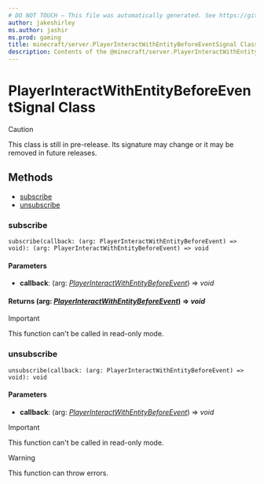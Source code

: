 ```yaml
---
# DO NOT TOUCH — This file was automatically generated. See https://github.com/mojang/minecraftapidocsgenerator to modify descriptions, examples, etc.
author: jakeshirley
ms.author: jashir
ms.prod: gaming
title: minecraft/server.PlayerInteractWithEntityBeforeEventSignal Class
description: Contents of the @minecraft/server.PlayerInteractWithEntityBeforeEventSignal class.
---
```

# PlayerInteractWithEntityBeforeEventSignal Class

> [!CAUTION]
> This class is still in pre-release.  Its signature may change or it may be removed in future releases.

## Methods
- [subscribe](#subscribe)
- [unsubscribe](#unsubscribe)

### **subscribe**
`
subscribe(callback: (arg: PlayerInteractWithEntityBeforeEvent) => void): (arg: PlayerInteractWithEntityBeforeEvent) => void
`

#### **Parameters**
- **callback**: (arg: [*PlayerInteractWithEntityBeforeEvent*](PlayerInteractWithEntityBeforeEvent.md)) => *void*

#### **Returns** (arg: [*PlayerInteractWithEntityBeforeEvent*](PlayerInteractWithEntityBeforeEvent.md)) => *void*

> [!IMPORTANT]
> This function can't be called in read-only mode.

### **unsubscribe**
`
unsubscribe(callback: (arg: PlayerInteractWithEntityBeforeEvent) => void): void
`

#### **Parameters**
- **callback**: (arg: [*PlayerInteractWithEntityBeforeEvent*](PlayerInteractWithEntityBeforeEvent.md)) => *void*

> [!IMPORTANT]
> This function can't be called in read-only mode.

> [!WARNING]
> This function can throw errors.
